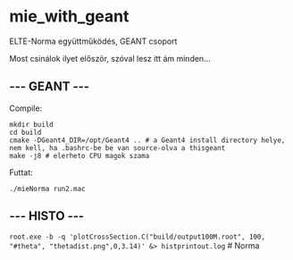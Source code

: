 # mie_with_geant
ELTE-Norma együttműködés, GEANT csoport

Most csinálok ilyet először, szóval lesz itt ám minden...

## --- GEANT ---

Compile:
```
mkdir build
cd build
cmake -DGeant4_DIR=/opt/Geant4 .. # a Geant4 install directory helye, nem kell, ha .bashrc-be be van source-olva a thisgeant
make -j8 # elerheto CPU magok szama
```

Futtat:

`./mieNorma run2.mac`

## --- HISTO ---

`root.exe -b -q 'plotCrossSection.C("build/output100M.root", 100, "#theta", "thetadist.png",0,3.14)' &> histprintout.log`
#   N o r m a  
 
